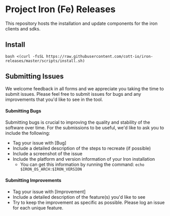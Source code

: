 # Project Iron (Fe) Releases

This repository hosts the installation and update components for the iron clients and sdks.

## Install

`bash <(curl -fsSL https://raw.githubusercontent.com/cott-io/iron-releases/master/scripts/install.sh)`

## Submitting Issues

We welcome feedback in all forms and we appreciate you taking the time to submit issues.  Please feel free to submit issues for bugs and any improvements that you'd like to see in the tool.

#### Submitting Bugs

Submitting bugs is crucial to improving the quality and stability of the software over time.  For the submissions to be useful, we'd like to ask you to include the following:

* Tag your issue with [Bug]
* Include a detailed description of the steps to recreate (if possible)
* Include a screenshot of the issue
* Include the platform and version information of your Iron installation
    * You can get this information by running the command: `echo $IRON_OS_ARCH:$IRON_VERSION`

#### Submitting Improvements

* Tag your issue with [Improvement]
* Include a detailed description of the feature(s) you'd like to see
* Try to keep the improvement as specific as possible.  Please log an issue for each unique feature.

